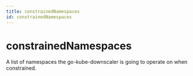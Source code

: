 ```yaml
---
title: constrainedNamespaces
id: constrainedNamespaces
---
```


# constrainedNamespaces

A list of namespaces the go-kube-downscaler is going to operate on when constrained.
